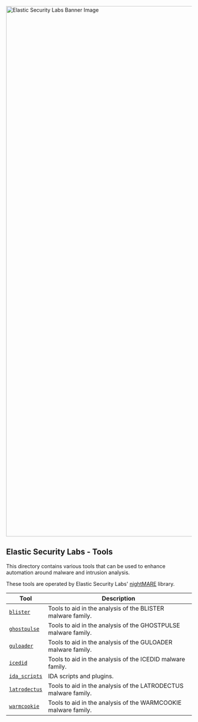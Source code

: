 <img width="1440" alt="Elastic Security Labs Banner Image" src="https://user-images.githubusercontent.com/7442091/234121634-fd2518cf-70cb-4eee-8134-393c1f712bac.png">

## Elastic Security Labs - Tools

This directory contains various tools that can be used to enhance automation around malware and intrusion analysis.

These tools are operated by Elastic Security Labs' [nightMARE](../nightMARE) library.

| Tool                | Description                                                |
| ------------------- | ---------------------------------------------------------- |
| [`blister`](blister/) | Tools to aid in the analysis of the BLISTER malware family. |
| [`ghostpulse`](ghostpulse/) | Tools to aid in the analysis of the GHOSTPULSE malware family. |
| [`guloader`](guloader/) | Tools to aid in the analysis of the GULOADER malware family. |
| [`icedid`](icedid/) | Tools to aid in the analysis of the ICEDID malware family. |
| [`ida_scripts`](ida_scripts/) | IDA scripts and plugins. |
| [`latrodectus`](latrodectus/) | Tools to aid in the analysis of the LATRODECTUS malware family. |
| [`warmcookie`](warmcookie/) | Tools to aid in the analysis of the WARMCOOKIE malware family. |